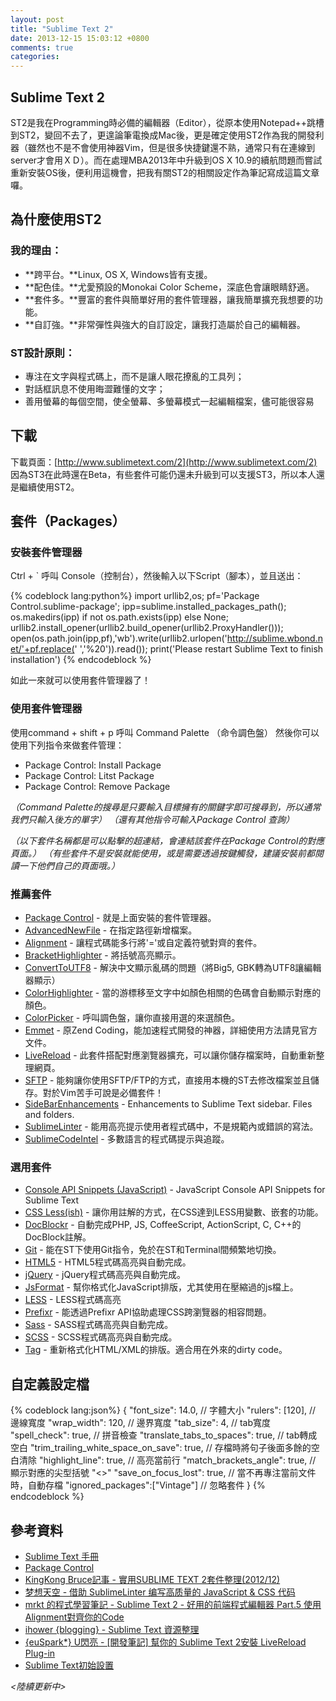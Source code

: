```yaml
---
layout: post
title: "Sublime Text 2"
date: 2013-12-15 15:03:12 +0800
comments: true
categories:
---
```


## Sublime Text 2
ST2是我在Programming時必備的編輯器（Editor），從原本使用Notepad++跳槽到ST2，變回不去了，更遑論筆電換成Mac後，更是確定使用ST2作為我的開發利器（雖然也不是不會使用神器Vim，但是很多快捷鍵還不熟，通常只有在連線到server才會用ＸＤ）。而在處理MBA2013年中升級到OS X 10.9的續航問題而嘗試重新安裝OS後，便利用這機會，把我有關ST2的相關設定作為筆記寫成這篇文章囉。

## 為什麼使用ST2
### 我的理由：
- **跨平台。**Linux, OS X, Windows皆有支援。
- **配色佳。**尤愛預設的Monokai Color Scheme，深底色會讓眼睛舒適。
- **套件多。**豐富的套件與簡單好用的套件管理器，讓我簡單擴充我想要的功能。
- **自訂強。**非常彈性與強大的自訂設定，讓我打造屬於自己的編輯器。

### ST設計原則：
- 專注在文字與程式碼上，而不是讓人眼花撩亂的工具列；
- 對話框訊息不使用晦澀難懂的文字；
- 善用螢幕的每個空間，使全螢幕、多螢幕模式一起編輯檔案，儘可能很容易

<!-- more -->

## 下載
下載頁面：[http://www.sublimetext.com/2](http://www.sublimetext.com/2)
因為ST3在此時還在Beta，有些套件可能仍還未升級到可以支援ST3，所以本人還是繼續使用ST2。

## 套件（Packages）
### 安裝套件管理器
Ctrl + ` 呼叫 Console（控制台），然後輸入以下Script（腳本），並且送出：

{% codeblock lang:python%}
import urllib2,os; pf='Package Control.sublime-package'; ipp=sublime.installed_packages_path(); os.makedirs(ipp) if not os.path.exists(ipp) else None; urllib2.install_opener(urllib2.build_opener(urllib2.ProxyHandler())); open(os.path.join(ipp,pf),'wb').write(urllib2.urlopen('http://sublime.wbond.net/'+pf.replace(' ','%20')).read()); print('Please restart Sublime Text to finish installation')
{% endcodeblock %}

如此一來就可以使用套件管理器了！

### 使用套件管理器
使用command + shift + p 呼叫 Command Palette （命令調色盤）
然後你可以使用下列指令來做套件管理：
- Package Control: Install Package
- Package Control: Litst Package
- Package Control: Remove Package

*（Command Palette的搜尋是只要輸入目標擁有的關鍵字即可搜尋到，所以通常我們只輸入後方的單字）*
*（還有其他指令可輸入Package Control 查詢）*

*（以下套件名稱都是可以點擊的超連結，會連結該套件在Package Control的對應頁面。）*
*（有些套件不是安裝就能使用，或是需要透過按鍵觸發，建議安裝前都閱讀一下他們自己的頁面哦。）*

### 推薦套件

- [Package Control](https://sublime.wbond.net/packages/Package%20Control) - 就是上面安裝的套件管理器。
- [AdvancedNewFile](https://sublime.wbond.net/packages/AdvancedNewFile) - 在指定路徑新增檔案。
- [Alignment](https://sublime.wbond.net/packages/Alignment) - 讓程式碼能多行將'='或自定義符號對齊的套件。
- [BracketHighlighter](https://sublime.wbond.net/packages/BracketHighlighter) - 將括號高亮顯示。
- [ConvertToUTF8](https://sublime.wbond.net/packages/ConvertToUTF8) - 解決中文顯示亂碼的問題（將Big5, GBK轉為UTF8讓編輯器顯示）
- [ColorHighlighter](https://sublime.wbond.net/packages/Color%20Highlighter) - 當的游標移至文字中如顏色相關的色碼會自動顯示對應的顏色。
- [ColorPicker](https://sublime.wbond.net/packages/ColorPicker) - 呼叫調色盤，讓你直接用選的來選顏色。
- [Emmet](https://sublime.wbond.net/packages/Emmet) - 原Zend Coding，能加速程式開發的神器，詳細使用方法請見官方文件。
- [LiveReload](https://sublime.wbond.net/search/LiveReload) - 此套件搭配對應瀏覽器擴充，可以讓你儲存檔案時，自動重新整理網頁。
- [SFTP](https://sublime.wbond.net/packages/SFTP) - 能夠讓你使用SFTP/FTP的方式，直接用本機的ST去修改檔案並且儲存。對於Vim苦手可說是必備套件！
- [SideBarEnhancements](https://sublime.wbond.net/packages/SideBarEnhancements) - Enhancements to Sublime Text sidebar. Files and folders.
- [SublimeLinter](https://sublime.wbond.net/packages/SublimeLinter) - 能用高亮提示使用者程式碼中，不是規範內或錯誤的寫法。
- [SublimeCodeIntel](https://sublime.wbond.net/packages/SublimeCodeIntel) - 多數語言的程式碼提示與追蹤。


### 選用套件

- [Console API Snippets (JavaScript)](https://sublime.wbond.net/packages/Console%20API%20Snippets%20(JavaScript)) - JavaScript Console API Snippets for Sublime Text
- [CSS Less(ish)](https://sublime.wbond.net/packages/CSS%20Less(ish)) - 讓你用註解的方式，在CSS達到LESS用變數、嵌套的功能。
- [DocBlockr](https://sublime.wbond.net/packages/DocBlockr) - 自動完成PHP, JS, CoffeeScript, ActionScript, C, C++的DocBlock註解。
- [Git](https://sublime.wbond.net/packages/Git) - 能在ST下使用Git指令，免於在ST和Terminal間頻繁地切換。
- [HTML5](https://sublime.wbond.net/packages/HTML5) - HTML5程式碼高亮與自動完成。
- [jQuery](https://sublime.wbond.net/packages/jQuery) - jQuery程式碼高亮與自動完成。
- [JsFormat](https://sublime.wbond.net/packages/JsFormat) - 幫你格式化JavaScript排版，尤其使用在壓縮過的js檔上。
- [LESS](https://sublime.wbond.net/packages/LESS) - LESS程式碼高亮
- [Prefixr](https://sublime.wbond.net/packages/Prefixr) - 能透過Prefixr API協助處理CSS跨瀏覽器的相容問題。
- [Sass](https://sublime.wbond.net/packages/Sass) - SASS程式碼高亮與自動完成。
- [SCSS](https://sublime.wbond.net/packages/SCSS) - SCSS程式碼高亮與自動完成。
- [Tag](https://sublime.wbond.net/packages/Tag) - 重新格式化HTML/XML的排版。適合用在外來的dirty code。


## 自定義設定檔
{% codeblock lang:json%}
{
    "font_size": 14.0,   // 字體大小
    "rulers": [120],     // 邊線寬度
    "wrap_width": 120,   // 邊界寬度
    "tab_size": 4,       // tab寬度
    "spell_check": true, // 拼音檢查
    "translate_tabs_to_spaces": true,          // tab轉成空白
    "trim_trailing_white_space_on_save": true, // 存檔時將句子後面多餘的空白清除
    "highlight_line": true,        // 高亮當前行
    "match_brackets_angle": true,  // 顯示對應的尖型括號 "<>"
    "save_on_focus_lost": true,        // 當不再專注當前文件時，自動存檔
    "ignored_packages":["Vintage"] // 忽略套件
}
{% endcodeblock %}


## 參考資料
- [Sublime Text 手冊](http://docs.sublimetext.tw/)
- [Package Control](https://sublime.wbond.net/)
- [KingKong Bruce記事 - 實用SUBLIME TEXT 2套件整理(2012/12)](http://blog.kkbruce.net/2012/12/useful-sublime-text-2-package-list.html#.Uq1ewGQW1B8)
- [梦想天空 - 借助 SublimeLinter 编写高质量的 JavaScript & CSS 代码](http://www.cnblogs.com/lhb25/archive/2013/05/02/sublimelinter-for-js-css-coding.html)
- [mrkt 的程式學習筆記 - Sublime Text 2 - 好用的前端程式編輯器 Part.5 使用Alignment對齊你的Code](http://kevintsengtw.blogspot.tw/2012/03/sublime-text-2-part5-alignmentcode.html#.Uq1lu2QW1B8)
- [ihower {blogging} - Sublime Text 資源整理](http://ihower.tw/blog/archives/7375)
- [{euSpark*} U閃亮 - \[開發筆記\] 幫你的 Sublime Text 2安裝 LiveReload Plug-in](http://eugg.blogspot.tw/2013/05/sublime-text-2-livereload-plug-in.html)
- [Sublime Text初始設置](http://rritw.com/a/JAVAbiancheng/ANT/20120910/220800.html)



*<陸續更新中>*
